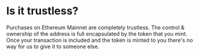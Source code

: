 # Is it trustless?

Purchases on Ethereum Mainnet are completely trustless. The control & ownership of the address is full encapsulated by the token that you mint. Once your transaction is included and the token is minted to you there's no way for us to give it to someone else.
